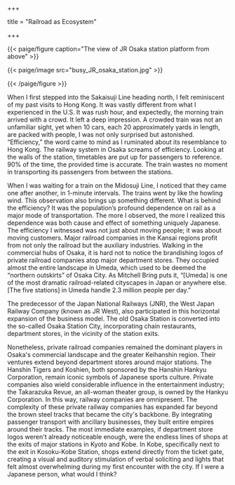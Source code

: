+++

title = "Railroad as Ecosystem"

+++

{{< paige/figure caption="The view of JR Osaka station platform from above" >}}

{{< paige/image src="busy_JR_osaka_station.jpg" >}}

{{< /paige/figure >}}

When I first stepped into the Sakaisuji Line heading north, I felt reminiscent of my past visits to Hong Kong. It was vastly different from what I experienced in the U.S. It was rush hour, and expectedly, the morning train arrived with a crowd. It left a deep impression. A crowded train was not an unfamiliar sight, yet when 10 cars, each 20 approximately yards in length, are packed with people, I was not only surprised but astonished. “Efficiency,” the word came to mind as I ruminated about its resemblance to Hong Kong. The railway system in Osaka screams of efficiency. Looking at the walls of the station, timetables are put up for passengers to reference. 90% of the time, the provided time is accurate. The train wastes no moment in transporting its passengers from between the stations.

When I was waiting for a train on the Midosuji Line, I noticed that they came one after another, in 1-minute intervals. The trains went by like the howling wind. This observation also brings up something different. What is behind the efficiency? It was the population’s profound dependence on rail as a major mode of transportation. The more I observed, the more I realized this dependence was both cause and effect of something uniquely Japanese. The efficiency I witnessed was not just about moving people; it was about moving customers. Major railroad companies in the Kansai regions profit from not only the railroad but the auxiliary industries. Walking in the commercial hubs of Osaka, it is hard not to notice the brandishing logos of private railroad companies atop major department stores. They occupied almost the entire landscape in Umeda, which used to be deemed the “northern outskirts” of Osaka City. As Mitchell Bring puts it, “[Umeda] is one of the most dramatic railroad-related cityscapes in Japan or anywhere else. [The five stations] in Umeda handle 2.3 million people per day.”

The predecessor of the Japan National Railways (JNR), the West Japan Railway Company (known as JR West), also participated in this horizontal expansion of the business model. The old Osaka Station is converted into the so-called Osaka Station City, incorporating chain restaurants, department stores, in the vicinity of the station exits.

Nonetheless, private railroad companies remained the dominant players in Osaka's commercial landscape and the greater Keihanshin region. Their ventures extend beyond department stores around major stations. The Hanshin Tigers and Koshien, both sponsored by the Hanshin Hankyu Corporation, remain iconic symbols of Japanese sports culture. Private companies also wield considerable influence in the entertainment industry; the Takarazuka Revue, an all-woman theater group, is owned by the Hankyu Corporation. In this way, railway companies are omnipresent. The complexity of these private railway companies has expanded far beyond the brown steel tracks that became the city's backbone. By integrating passenger transport with ancillary businesses, they built entire empires around their tracks. The most immediate examples, if department store logos weren't already noticeable enough, were the endless lines of shops at the exits of major stations in Kyoto and Kobe. In Kobe, specifically next to the exit in Kosoku-Kobe Station, shops extend directly from the ticket gate, creating a visual and auditory stimulation of verbal soliciting and lights that felt almost overwhelming during my first encounter with the city. If I were a Japanese person, what would I think?
